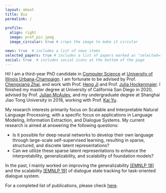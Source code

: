```yaml
---
layout: about
title: Bio
permalink: /
 
profile:
  align: right
  image: prof_pic.jpeg
  image_circular: true # crops the image to make it circular

news: true  # includes a list of news items
selected_papers: true # includes a list of papers marked as "selected={true}"
social: true  # includes social icons at the bottom of the page
---
```


Hi! I am a third-year PhD candidate in [Computer Science](https://cs.illinois.edu/) at [University of Illinois Urbana-Champaign](https://illinois.edu/). I am fortunate to be advised by Prof. [Chengxiang Zhai](http://czhai.cs.illinois.edu/), and work with Prof. [Heng Ji](http://blender.cs.illinois.edu/hengji.html) and Prof. [Julia Hockenmaier](https://juliahmr.cs.illinois.edu/). I finished my master degree at University of California San Diego in 2020, advised by Prof. [Julian McAuley](https://cseweb.ucsd.edu/~jmcauley/), and my undergraduate degree at Shanghai Jiao Tong University in 2018, working with Prof. [Kai Yu](https://x-lance.sjtu.edu.cn/en/members/kai_yu).

My research interests primarily focus on Scalable and Interpretable Natural Language Processing, with a specific focus on applications in Language Modeling, Information Extraction, and Dialogue Systems. My current research is aimed at answering the following questions:
* Is it possible for deep neural networks to develop their own language through large-scale self-supervised learning, resulting in sparse, structured, and discrete latent representations?
* Can we utilize these sparse latent representations to enhance the interpretability, generalizability, and scalability of foundation models? 

In the past, I mainly worked on improving the generalizability [[EMNLP 18]](https://arxiv.org/abs/1810.09587) and the scalability [[EMNLP 19]](https://arxiv.org/abs/1909.00754) of dialogue state tracking for task-oriented dialogue system. 

For a completed list of publications, please check [here](/publications/).

<!-- **I am open to research intership in summer 2023, please feel free to drop me an email if you find me a good match!** 
 -->
